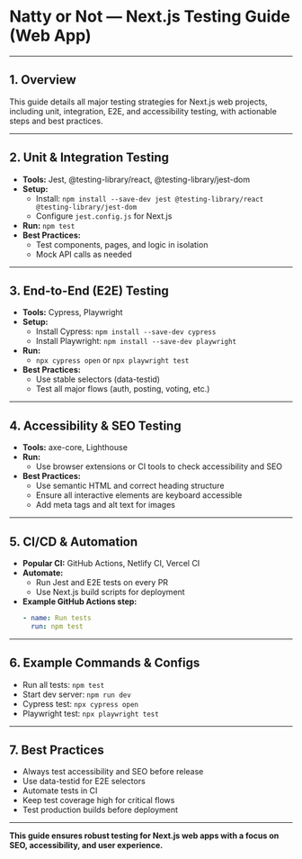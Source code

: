 # Natty or Not — Next.js Testing Guide (Web App)

---

## 1. Overview

This guide details all major testing strategies for Next.js web projects, including unit, integration, E2E, and accessibility testing, with actionable steps and best practices.

---

## 2. Unit & Integration Testing

- **Tools:** Jest, @testing-library/react, @testing-library/jest-dom
- **Setup:**
  - Install: `npm install --save-dev jest @testing-library/react @testing-library/jest-dom`
  - Configure `jest.config.js` for Next.js
- **Run:** `npm test`
- **Best Practices:**
  - Test components, pages, and logic in isolation
  - Mock API calls as needed

---

## 3. End-to-End (E2E) Testing

- **Tools:** Cypress, Playwright
- **Setup:**
  - Install Cypress: `npm install --save-dev cypress`
  - Install Playwright: `npm install --save-dev playwright`
- **Run:**
  - `npx cypress open` or `npx playwright test`
- **Best Practices:**
  - Use stable selectors (data-testid)
  - Test all major flows (auth, posting, voting, etc.)

---

## 4. Accessibility & SEO Testing

- **Tools:** axe-core, Lighthouse
- **Run:**
  - Use browser extensions or CI tools to check accessibility and SEO
- **Best Practices:**
  - Use semantic HTML and correct heading structure
  - Ensure all interactive elements are keyboard accessible
  - Add meta tags and alt text for images

---

## 5. CI/CD & Automation

- **Popular CI:** GitHub Actions, Netlify CI, Vercel CI
- **Automate:**
  - Run Jest and E2E tests on every PR
  - Use Next.js build scripts for deployment
- **Example GitHub Actions step:**
  ```yaml
  - name: Run tests
    run: npm test
  ```

---

## 6. Example Commands & Configs

- Run all tests: `npm test`
- Start dev server: `npm run dev`
- Cypress test: `npx cypress open`
- Playwright test: `npx playwright test`

---

## 7. Best Practices

- Always test accessibility and SEO before release
- Use data-testid for E2E selectors
- Automate tests in CI
- Keep test coverage high for critical flows
- Test production builds before deployment

---

**This guide ensures robust testing for Next.js web apps with a focus on SEO, accessibility, and user experience.** 